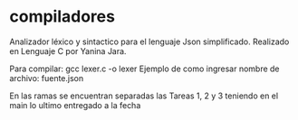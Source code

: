 # compiladores
 Analizador léxico y sintactico para el lenguaje Json simplificado.
 Realizado en Lenguaje C por Yanina Jara.

 Para compilar: gcc lexer.c -o lexer
 Ejemplo de como ingresar nombre de archivo: fuente.json

 En las ramas se encuentran separadas las Tareas 1, 2 y 3 teniendo en el main lo ultimo entregado a la fecha
